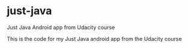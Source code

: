 # just-java
Just Java Android app from Udacity course

This is the code for my Just Java android app from the Udacity course
